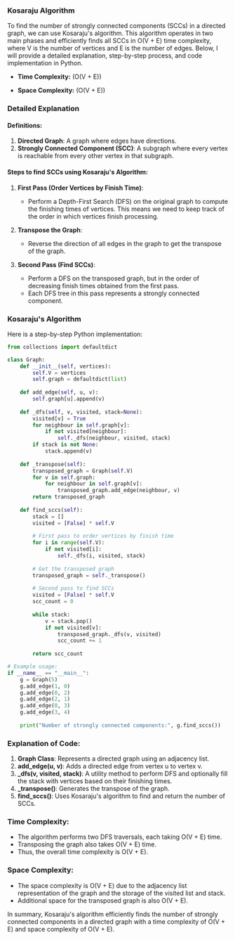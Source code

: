 ### Kosaraju Algorithm

To find the number of strongly connected components (SCCs) in a directed graph, we can use Kosaraju's algorithm. This algorithm operates in two main phases and efficiently finds all SCCs in O(V + E) time complexity, where V is the number of vertices and E is the number of edges. Below, I will provide a detailed explanation, step-by-step process, and code implementation in Python.

- **Time Complexity:** \(O(V + E)\)

- **Space Complexity:** \(O(V + E)\)

### Detailed Explanation

#### Definitions:
1. **Directed Graph**: A graph where edges have directions.
2. **Strongly Connected Component (SCC)**: A subgraph where every vertex is reachable from every other vertex in that subgraph.

#### Steps to find SCCs using Kosaraju's Algorithm:
1. **First Pass (Order Vertices by Finish Time)**:
    - Perform a Depth-First Search (DFS) on the original graph to compute the finishing times of vertices. This means we need to keep track of the order in which vertices finish processing.

2. **Transpose the Graph**:
    - Reverse the direction of all edges in the graph to get the transpose of the graph.

3. **Second Pass (Find SCCs)**:
    - Perform a DFS on the transposed graph, but in the order of decreasing finish times obtained from the first pass.
    - Each DFS tree in this pass represents a strongly connected component.

### Kosaraju's Algorithm

Here is a step-by-step Python implementation:

```python
from collections import defaultdict

class Graph:
    def __init__(self, vertices):
        self.V = vertices
        self.graph = defaultdict(list)
    
    def add_edge(self, u, v):
        self.graph[u].append(v)
    
    def _dfs(self, v, visited, stack=None):
        visited[v] = True
        for neighbour in self.graph[v]:
            if not visited[neighbour]:
                self._dfs(neighbour, visited, stack)
        if stack is not None:
            stack.append(v)
    
    def _transpose(self):
        transposed_graph = Graph(self.V)
        for v in self.graph:
            for neighbour in self.graph[v]:
                transposed_graph.add_edge(neighbour, v)
        return transposed_graph
    
    def find_sccs(self):
        stack = []
        visited = [False] * self.V
        
        # First pass to order vertices by finish time
        for i in range(self.V):
            if not visited[i]:
                self._dfs(i, visited, stack)
        
        # Get the transposed graph
        transposed_graph = self._transpose()
        
        # Second pass to find SCCs
        visited = [False] * self.V
        scc_count = 0
        
        while stack:
            v = stack.pop()
            if not visited[v]:
                transposed_graph._dfs(v, visited)
                scc_count += 1
        
        return scc_count

# Example usage:
if __name__ == "__main__":
    g = Graph(5)
    g.add_edge(1, 0)
    g.add_edge(0, 2)
    g.add_edge(2, 1)
    g.add_edge(0, 3)
    g.add_edge(3, 4)
    
    print("Number of strongly connected components:", g.find_sccs())
```

### Explanation of Code:
1. **Graph Class**: Represents a directed graph using an adjacency list.
2. **add_edge(u, v)**: Adds a directed edge from vertex u to vertex v.
3. **_dfs(v, visited, stack)**: A utility method to perform DFS and optionally fill the stack with vertices based on their finishing times.
4. **_transpose()**: Generates the transpose of the graph.
5. **find_sccs()**: Uses Kosaraju's algorithm to find and return the number of SCCs.

### Time Complexity:
- The algorithm performs two DFS traversals, each taking O(V + E) time.
- Transposing the graph also takes O(V + E) time.
- Thus, the overall time complexity is O(V + E).

### Space Complexity:
- The space complexity is O(V + E) due to the adjacency list representation of the graph and the storage of the visited list and stack.
- Additional space for the transposed graph is also O(V + E).

In summary, Kosaraju's algorithm efficiently finds the number of strongly connected components in a directed graph with a time complexity of O(V + E) and space complexity of O(V + E).